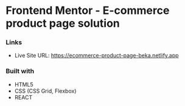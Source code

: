 # Frontend Mentor - E-commerce product page solution

### Links

- Live Site URL: https://ecommerce-product-page-beka.netlify.app

### Built with

- HTML5
- CSS (CSS Grid, Flexbox)
- REACT
